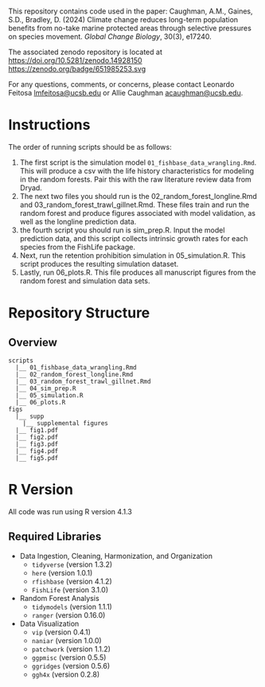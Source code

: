 # 

This repository contains code used in the paper: Caughman, A.M., Gaines, S.D., Bradley, D. (2024) Climate change reduces long-term population benefits from no-take marine protected areas through selective pressures on species movement. _Global Change Biology_, 30(3), e17240.

The associated zenodo repository is located at https://doi.org/10.5281/zenodo.14928150 https://zenodo.org/badge/651985253.svg

For any questions, comments, or concerns, please contact Leonardo Feitosa [lmfeitosa@ucsb.edu](lmfeitosa@ucsb.edu) or Allie Caughman [acaughman@ucsb.edu](acaughman@ucsb.edu).

# Instructions

The order of running scripts should be as follows: 

1. The first script is the simulation model `01_fishbase_data_wrangling.Rmd`. This will produce a csv with the life history 
characteristics for modeling in the random forests. Pair this with the raw literature review data from Dryad.
2. The next two files you should run is the 02_random_forest_longline.Rmd and 03_random_forest_trawl_gillnet.Rmd. These
files train and run the random forest and produce figures associated with model validation, as well as the longline
prediction data.
3. the fourth script you should run is sim_prep.R. Input the model prediction data, and this script collects intrinsic growth rates
for each species from the FishLife package.
4. Next, run the retention prohibition simulation in 05_simulation.R. This script produces the resulting simulation dataset.
5. Lastly, run 06_plots.R. This file produces all manuscript figures from the random forest and simulation data sets.

# Repository Structure

## Overview

```
scripts
  |__ 01_fishbase_data_wrangling.Rmd
  |__ 02_random_forest_longline.Rmd
  |__ 03_random_forest_trawl_gillnet.Rmd
  |__ 04_sim_prep.R
  |__ 05_simulation.R
  |__ 06_plots.R
figs
  |__ supp
    |__ supplemental figures
  |__ fig1.pdf
  |__ fig2.pdf
  |__ fig3.pdf
  |__ fig4.pdf
  |__ fig5.pdf
```

# R Version

All code was run using R version 4.1.3

## Required Libraries

+ Data Ingestion, Cleaning, Harmonization, and Organization
  - `tidyverse` (version 1.3.2)
  - `here` (version 1.0.1)
  - `rfishbase` (version 4.1.2)
  - `FishLife` (version 3.1.0)
+ Random Forest Analysis
  - `tidymodels` (version 1.1.1) 
  - `ranger` (version 0.16.0) 
+ Data Visualization
  - `vip` (version 0.4.1)
  - `naniar` (version 1.0.0)
  - `patchwork` (version 1.1.2)
  - `ggpmisc` (version 0.5.5)
  - `ggridges` (version 0.5.6)
  - `ggh4x` (version 0.2.8)
